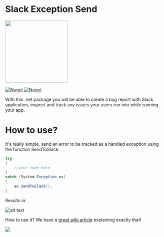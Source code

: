 


# Slack Exception Send

<img width='200' src='https://user-images.githubusercontent.com/5353685/101387243-f1570e00-389c-11eb-8386-f3228235bf6f.png'/>

[![Nuget](https://img.shields.io/nuget/dt/Slack.Exception.Send)](https://www.nuget.org/packages/Slack.Exception.Send)
[![Nuget](https://img.shields.io/nuget/v/Slack.Exception.Send)](https://www.nuget.org/packages/Slack.Exception.Send)

With this .net package you will be able to create a bug report with Slack application, inspect and track any issues your users run into while running your app.


# How to use?
It's really simple, send an error to be tracked as a handled exception using the function SendToSlack:
```csharp
try
{
    //your code here
}
catch (System.Exception ex)
{
    ex.SendToSlack();
}
```
Results in:

![alt text](https://i.imgur.com/Pc0MXIj.png)

How to use it?
We have a [great wiki article](../wiki) explaining exactly that!


<img src='https://forthebadge.com/images/badges/built-with-love.svg' />





